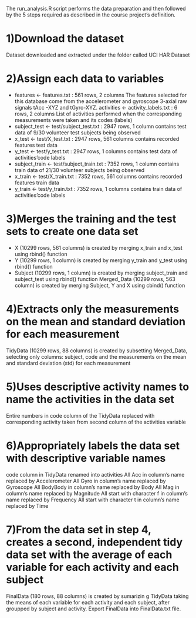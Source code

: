 The run_analysis.R script performs the data preparation and then followed by the 5 steps required as described in the course project’s definition.

# 1)Download the dataset
  Dataset downloaded and extracted under the folder called UCI HAR Dataset
  
# 2)Assign each data to variables
  * features <- features.txt : 561 rows, 2 columns
    The features selected for this database come from the     accelerometer and gyroscope 3-axial raw signals tAcc      -XYZ and tGyro-XYZ.
    activities <- activity_labels.txt : 6 rows, 2 columns
    List of activities performed when the corresponding      measurements were taken and its codes (labels)
  * subject_test <- test/subject_test.txt : 2947 rows, 1      column
    contains test data of 9/30 volunteer test subjects        being observed
  * x_test <- test/X_test.txt : 2947 rows, 561 columns
    contains recorded features test data
  * y_test <- test/y_test.txt : 2947 rows, 1 columns
    contains test data of activities’code labels
  * subject_train <- test/subject_train.txt : 7352 rows, 1    column
    contains train data of 21/30 volunteer subjects being     observed
  * x_train <- test/X_train.txt : 7352 rows, 561 columns
    contains recorded features train data
  * y_train <- test/y_train.txt : 7352 rows, 1 columns
    contains train data of activities’code labels

# 3)Merges the training and the test sets to create one data set
  * X (10299 rows, 561 columns) is created by merging       x_train and x_test using rbind() function
  * Y (10299 rows, 1 column) is created by merging y_train  and y_test using rbind() function
  * Subject (10299 rows, 1 column) is created by merging        subject_train and subject_test using rbind() function
  Merged_Data (10299 rows, 563 column) is created by          merging Subject, Y and X using cbind() function
  
# 4)Extracts only the measurements on the mean and standard deviation for each measurement
  TidyData (10299 rows, 88 columns) is created by           subsetting Merged_Data, selecting only columns: subject,   code and the measurements on the mean and standard        deviation (std) for each measurement
    
# 5)Uses descriptive activity names to name the activities  in the data set
  Entire numbers in code column of the TidyData replaced    with corresponding activity taken from second column      of the activities variable

# 6)Appropriately labels the data set with descriptive variable names
  code column in TidyData renamed into activities
  All Acc in column’s name replaced by Accelerometer
  All Gyro in column’s name replaced by Gyroscope
  All BodyBody in column’s name replaced by Body
  All Mag in column’s name replaced by Magnitude
  All start with character f in column’s name replaced by   Frequency
  All start with character t in column’s name replaced by   Time

# 7)From the data set in step 4, creates a second, independent tidy data set with the average of each variable for each activity and each subject
  FinalData (180 rows, 88 columns) is created by sumarizin  g TidyData taking the means of each variable for each      activity and each subject, after groupped by subject and   activity.
  Export FinalData into FinalData.txt file.
